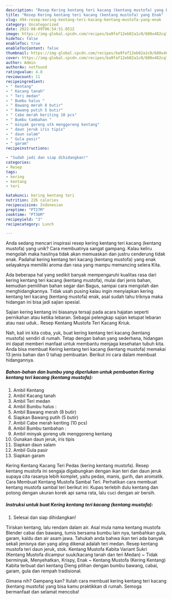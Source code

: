 ```yaml
---
description: "Resep Kering kentang teri kacang (kentang mustofa) yang Enak"
title: "Resep Kering kentang teri kacang (kentang mustofa) yang Enak"
slug: 494-resep-kering-kentang-teri-kacang-kentang-mustofa-yang-enak
category: Uncategorized
date: 2022-08-09T06:54:51.051Z
image: https://img-global.cpcdn.com/recipes/ba9faf12eb02a1c0/680x482cq70/kering-kentang-teri-kacang-kentang-mustofa-foto-resep-utama.jpg
hideToc: false
enableToc: true
enableTocContent: false
thumbnail: https://img-global.cpcdn.com/recipes/ba9faf12eb02a1c0/680x482cq70/kering-kentang-teri-kacang-kentang-mustofa-foto-resep-utama.jpg
cover: https://img-global.cpcdn.com/recipes/ba9faf12eb02a1c0/680x482cq70/kering-kentang-teri-kacang-kentang-mustofa-foto-resep-utama.jpg
author: Admin
authorAv: notfound
ratingvalue: 4.8
reviewcount: 11
recipeingredient:
- " Kentang"
- " Kacang tanah"
- " Teri medan"
- " Bumbu halus "
- " Bawang merah 8 butir"
- " Bawang putih 5 butir"
- " Cabe merah keriting 10 pcs"
- " Bumbu tambahan "
- " minyak goreng utk menggoreng kentang"
- " daun jeruk iris tipis"
- " daun salam"
- " Gula pasir"
- " garam"
recipeinstructions:

- "Sudah jadi dan siap dihidangkan!"
categories:
- Resep
tags:
- kering
- kentang
- teri

katakunci: kering kentang teri 
nutrition: 226 calories
recipecuisine: Indonesian
preptime: "PT27M"
cooktime: "PT36M"
recipeyield: "3"
recipecategory: Lunch

---
```





Anda sedang mencari inspirasi resep kering kentang teri kacang (kentang mustofa) yang unik? Cara membuatnya sangat gampang. Kalau keliru mengolah maka hasilnya tidak akan memuaskan dan justru cenderung tidak enak. Padahal kering kentang teri kacang (kentang mustofa) yang enak selayaknya memiliki aroma dan rasa yang mampu memancing selera Kita.





Ada beberapa hal yang sedikit banyak mempengaruhi kualitas rasa dari kering kentang teri kacang (kentang mustofa), mulai dari jenis bahan, kemudian pemilihan bahan segar dan Bagus, sampai cara mengolah dan menghidangkannya. Tidak usah pusing kalau ingin menyiapkan kering kentang teri kacang (kentang mustofa) enak,      asal sudah tahu triknya maka hidangan ini bisa jadi sajian spesial.














Sajian kering kentang ini biasanya tersaji pada acara hajatan seperti pernikahan atau ketika lebaran. Sebagai pelengkap sajian ketupat lebaran atau nasi uduk.. Resep Kentang Mustofa Teri Kacang Kriuk.






Nah, kali ini kita coba, yuk, buat kering kentang teri kacang (kentang mustofa) sendiri di rumah. Tetap dengan bahan yang sederhana, hidangan ini dapat memberi manfaat untuk membantu menjaga kesehatan tubuh kita. Anda bisa membuat Kering kentang teri kacang (kentang mustofa) memakai 13 jenis bahan dan 0 tahap pembuatan. Berikut ini cara dalam membuat hidangannya.

<!--inarticleads1-->

##### Bahan-bahan dan bumbu yang diperlukan untuk pembuatan Kering kentang teri kacang (kentang mustofa):

1. Ambil  Kentang
1. Ambil  Kacang tanah
1. Ambil  Teri medan
1. Ambil  Bumbu halus :
1. Ambil  Bawang merah (8 butir)
1. Siapkan  Bawang putih (5 butir)
1. Ambil  Cabe merah keriting (10 pcs)
1. Ambil  Bumbu tambahan :
1. Ambil  minyak goreng utk menggoreng kentang
1. Gunakan  daun jeruk, iris tipis
1. Siapkan  daun salam
1. Ambil  Gula pasir
1. Siapkan  garam


Kering Kentang Kacang Teri Pedas (kering kentang mustofa). Resep kentang mustofa ini sengaja digabungkan dengan ikan teri dan daun jeruk supaya cita rasanya lebih komplet, yaitu pedas, manis, gurih, dan aromatik. Cara Membuat Kentang Mustofa Sambal Teri. Perhatikan cara membuat kentang mustofa sambal teri berikut ini: Kupas terlebih dulu kentang dan potong dengan ukuran korek api sama rata, lalu cuci dengan air bersih. 

<!--inarticleads2-->

##### Instruksi untuk buat Kering kentang teri kacang (kentang mustofa):


1. Selesai dan siap dihidangkan!

Tiriskan kentang, lalu rendam dalam air. Asal mula nama kentang mustofa Blender cabai dan bawang, tumis bersama bumbu lain nya, tambahkan gula, garam, kaldu dan air asam jawa. Tahukah anda bahwa ikan teri ada banyak sekali jenisnya dan yang aling dikenal adalah teri medan. Resep kentang mustofa teri daun jeruk, stok. Kentang Mustofa Kabita Variant Sukri (Kentang Mustofa dicampur suuk/kacang tanah dan teri Medan) ~ Tidak berminyak, Menyehatkan, Krispy, Enak ~ Kentang Mustofa (Kering Kentang) Kabita terbuat dari kentang Dieng pilihan dengan bumbu bawang, cabai, garam, gula dan rempah tradisional. 

Gimana nih? Gampang kan? Itulah cara membuat kering kentang teri kacang (kentang mustofa) yang bisa kamu praktikkan di rumah. Semoga bermanfaat dan selamat mencoba!
